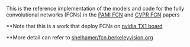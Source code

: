 This is the reference implementation of the models and code for the fully convolutional networks (FCNs) in the [PAMI FCN](https://arxiv.org/abs/1605.06211) and [CVPR FCN](http://www.cv-foundation.org/openaccess/content_cvpr_2015/html/Long_Fully_Convolutional_Networks_2015_CVPR_paper.html) papers

**Note that this is a work that deploy FCNs on [nvidia TX1 board](http://www.nvidia.com/object/jetson-tx1-dev-kit.html)

**More detail can refer to [shelhamer/fcn.berkeleyvision.org](https://github.com/shelhamer/fcn.berkeleyvision.org)